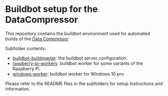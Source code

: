 # Buildbot setup for the DataCompressor

This repository contains the buildbot environment used for automated builds of the [Data Compressor](https://github.com/CenterForSecureEnergyInformatics/data-compressor)

Subfolder contents:
- [buildbot-buildmaster](buildbot-buildmaster): the buildbot server configuration.
- [raspberry-pi-workers](raspberry-pi-workers): buildbot worker for some variants of the Raspberry Pi.
- [windows-worker](windows-worker): buildbot worker for Windows 10 pro

Please refer to the README files in the subfolders for setup instructions and information.
